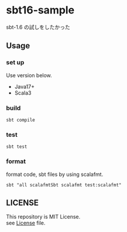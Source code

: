 # sbt16-sample

sbt-1.6 の試しをしたかった

## Usage
### set up

Use version below.
- Java17+
- Scala3

### build

```shell
sbt compile
```

### test

```shell
sbt test
```

### format

format code, sbt files by using scalafmt.

```shell
sbt "all scalafmtSbt scalafmt test:scalafmt"
```

## LICENSE

This repository is MIT License.  
see [License](./LICENSE) file.
